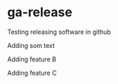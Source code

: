 # ga-release
Testing releasing software in github

Adding som text

Adding feature B

Adding feature C

